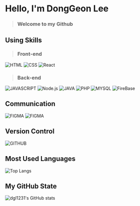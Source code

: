 # Hello, I'm DongGeon Lee
> ### Welcome to my Github

## Using Skills

> ### Front-end
![HTML](https://img.shields.io/badge/-HTML-E34F26?style=for-the-badge&logo=HTML5&logoColor=white)
![CSS](https://img.shields.io/badge/-CSS-1572B6?style=for-the-badge&logo=Css3&logoColor=white)
![React](https://img.shields.io/badge/-React-1c2c4c?style=for-the-badge&logo=React&logoColor=88dded)

> ### Back-end
![JAVASCRIPT](https://img.shields.io/badge/-JavaScript-F7DF1E?style=for-the-badge&logo=JavaScript&logoColor=black)
![Node.js](https://img.shields.io/badge/-Node.js-68A063?style=for-the-badge&logo=Node.js&logoColor=white)
![JAVA](https://img.shields.io/badge/JAVA-007396?style=for-the-badge&logo=Java&logoColor=white)
![PHP](https://img.shields.io/badge/-PHP-8993be?style=for-the-badge&logo=PHP&logoColor=white)
![MYSQL](https://img.shields.io/badge/-MySQL-4479A1?style=for-the-badge&logo=MySQL&logoColor=white)
![FireBase](https://img.shields.io/badge/-FireBase-FFA611?style=for-the-badge&logo=FireBase&logoColor=white)

## Communication
![FIGMA](https://img.shields.io/badge/-FIGMA-F24E1E?style=for-the-badge&logo=FIGMA&logoColor=white)
![FIGMA](https://img.shields.io/badge/-FIGMA-F24E1E?style=for-the-badge&logo=FIGMA&logoColor=white)

## Version Control
![GITHUB](https://img.shields.io/badge/-GITHUB-181717?style=for-the-badge&logo=GITHUB&logoColor=white)

## Most Used Languages
![Top Langs](https://github-readme-stats.vercel.app/api/top-langs/?username=dgl1231&layout=compact&theme=tokyonight)

## My GitHub State
![dgl1231's GitHub stats](https://github-readme-stats.vercel.app/api?username=dgl1231&show_icons=true&theme=radical)

